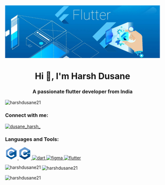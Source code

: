 ![logo](https://github.com/HarshDusane21/HarshDusane21/blob/main/flutter-banner.jpg?raw=true)
<h1 align="center">Hi 👋, I'm Harsh Dusane</h1>
<h3 align="center">A passionate flutter developer from India</h3>

<p align="left"> <img src="https://komarev.com/ghpvc/?username=harshdusane21&label=Profile%20views&color=0e75b6&style=flat" alt="harshdusane21" /> </p>

<h3 align="left">Connect with me:</h3>
<p align="left">
<a href="https://instagram.com/dusane_harsh_" target="blank"><img align="center" src="https://raw.githubusercontent.com/rahuldkjain/github-profile-readme-generator/master/src/images/icons/Social/instagram.svg" alt="dusane_harsh_" height="30" width="40" /></a>
</p>

<h3 align="left">Languages and Tools:</h3>
<p align="left"> <a href="https://www.cprogramming.com/" target="_blank" rel="noreferrer"> <img src="https://raw.githubusercontent.com/devicons/devicon/master/icons/c/c-original.svg" alt="c" width="40" height="40"/> </a> <a href="https://www.w3schools.com/cpp/" target="_blank" rel="noreferrer"> <img src="https://raw.githubusercontent.com/devicons/devicon/master/icons/cplusplus/cplusplus-original.svg" alt="cplusplus" width="40" height="40"/> </a> <a href="https://dart.dev" target="_blank" rel="noreferrer"> <img src="https://www.vectorlogo.zone/logos/dartlang/dartlang-icon.svg" alt="dart" width="40" height="40"/> </a> <a href="https://www.figma.com/" target="_blank" rel="noreferrer"> <img src="https://www.vectorlogo.zone/logos/figma/figma-icon.svg" alt="figma" width="40" height="40"/> </a> <a href="https://flutter.dev" target="_blank" rel="noreferrer"> <img src="https://www.vectorlogo.zone/logos/flutterio/flutterio-icon.svg" alt="flutter" width="40" height="40"/> </a> </p>

<p><img align="left" src="https://github-readme-stats.vercel.app/api/top-langs?username=harshdusane21&show_icons=true&locale=en&layout=compact" alt="harshdusane21" /></p>

<p>&nbsp;<img align="center" src="https://github-readme-stats.vercel.app/api?username=harshdusane21&show_icons=true&locale=en" alt="harshdusane21" /></p>

<p><img align="center" src="https://github-readme-streak-stats.herokuapp.com/?user=harshdusane21&" alt="harshdusane21" /></p>
